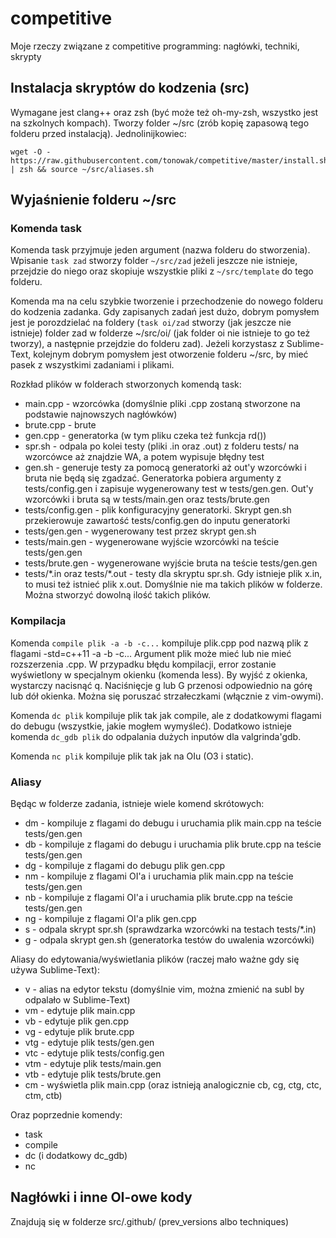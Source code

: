 # competitive

Moje rzeczy związane z competitive programming: nagłówki, techniki, skrypty

## Instalacja skryptów do kodzenia (src)

Wymagane jest clang++ oraz zsh (być może też oh-my-zsh, wszystko jest na szkolnych kompach). Tworzy folder ~/src (zrób kopię zapasową tego folderu przed instalacją). Jednolinijkowiec:

```
wget -O - https://raw.githubusercontent.com/tonowak/competitive/master/install.sh | zsh && source ~/src/aliases.sh
```

## Wyjaśnienie folderu ~/src

### Komenda task

Komenda task przyjmuje jeden argument (nazwa folderu do stworzenia). Wpisanie `task zad` stworzy folder `~/src/zad` jeżeli jeszcze nie istnieje, przejdzie do niego oraz skopiuje wszystkie pliki z `~/src/template` do tego folderu.

Komenda ma na celu szybkie tworzenie i przechodzenie do nowego folderu do kodzenia zadanka. Gdy zapisanych zadań jest dużo, dobrym pomysłem jest je porozdzielać na foldery (`task oi/zad` stworzy (jak jeszcze nie istnieje) folder zad w folderze ~/src/oi/ (jak folder oi nie istnieje to go też tworzy), a następnie przejdzie do folderu zad). Jeżeli korzystasz z Sublime-Text, kolejnym dobrym pomysłem jest otworzenie folderu ~/src, by mieć pasek z wszystkimi zadaniami i plikami.

Rozkład plików w folderach stworzonych komendą task:
* main.cpp - wzorcówka (domyślnie pliki .cpp zostaną stworzone na podstawie najnowszych nagłówków)
* brute.cpp - brute
* gen.cpp - generatorka (w tym pliku czeka też funkcja rd())
* spr.sh - odpala po kolei testy (pliki .in oraz .out) z folderu tests/ na wzorcówce aż znajdzie WA, a potem wypisuje błędny test
* gen.sh - generuje testy za pomocą generatorki aż out'y wzorcówki i bruta nie będą się zgadzać. Generatorka pobiera argumenty z tests/config.gen i zapisuje wygenerowany test w tests/gen.gen. Out'y wzorcówki i bruta są w tests/main.gen oraz tests/brute.gen
* tests/config.gen - plik konfiguracyjny generatorki. Skrypt gen.sh przekierowuje zawartość tests/config.gen do inputu generatorki
* tests/gen.gen - wygenerowany test przez skrypt gen.sh
* tests/main.gen - wygenerowane wyjście wzorcówki na teście tests/gen.gen
* tests/brute.gen - wygenerowane wyjście bruta na teście tests/gen.gen
* tests/\*.in oraz tests/\*.out - testy dla skryptu spr.sh. Gdy istnieje plik x.in, to musi też istnieć plik x.out. Domyślnie nie ma takich plików w folderze. Można stworzyć dowolną ilość takich plików.

### Kompilacja

Komenda `compile plik -a -b -c...` kompiluje plik.cpp pod nazwą plik z flagami -std=c++11 -a -b -c... Argument plik może mieć lub nie mieć rozszerzenia .cpp. W przypadku błędu kompilacji, error zostanie wyświetlony w specjalnym okienku (komenda less). By wyjść z okienka, wystarczy nacisnąć q. Naciśnięcje g lub G przenosi odpowiednio na górę lub dół okienka. Można się poruszać strzałeczkami (włącznie z vim-owymi).

Komenda `dc plik` kompiluje plik tak jak compile, ale z dodatkowymi flagami do debugu (wszystkie, jakie mogłem wymyśleć). Dodatkowo istnieje komenda `dc_gdb plik` do odpalania dużych inputów dla valgrinda'gdb.

Komenda `nc plik` kompiluje plik tak jak na OIu (O3 i static).

### Aliasy

Będąc w folderze zadania, istnieje wiele komend skrótowych:

* dm - kompiluje z flagami do debugu i uruchamia plik main.cpp na teście tests/gen.gen
* db - kompiluje z flagami do debugu i uruchamia plik brute.cpp na teście tests/gen.gen
* dg - kompiluje z flagami do debugu plik gen.cpp
* nm - kompiluje z flagami OI'a i uruchamia plik main.cpp na teście tests/gen.gen
* nb - kompiluje z flagami OI'a i uruchamia plik brute.cpp na teście tests/gen.gen
* ng - kompiluje z flagami OI'a plik gen.cpp
* s - odpala skrypt spr.sh (sprawdzarka wzorcówki na testach tests/*.in)
* g - odpala skrypt gen.sh (generatorka testów do uwalenia wzorcówki)

Aliasy do edytowania/wyświetlania plików (raczej mało ważne gdy się używa Sublime-Text):

* v - alias na edytor tekstu (domyślnie vim, można zmienić na subl by odpalało w Sublime-Text)
* vm - edytuje plik main.cpp
* vb - edytuje plik gen.cpp
* vg - edytuje plik brute.cpp
* vtg - edytuje plik tests/gen.gen
* vtc - edytuje plik tests/config.gen
* vtm - edytuje plik tests/main.gen
* vtb - edytuje plik tests/brute.gen
* cm - wyświetla plik main.cpp (oraz istnieją analogicznie cb, cg, ctg, ctc, ctm, ctb)

Oraz poprzednie komendy:
* task
* compile
* dc (i dodatkowy dc_gdb)
* nc

## Nagłówki i inne OI-owe kody

Znajdują się w folderze src/.github/ (prev_versions albo techniques)



